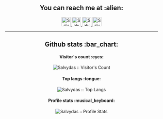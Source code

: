 <h2 align="center">You can reach me at :alien:</h2>

<p align="center">
  <a href="https://dev.to/sso">
    <img src="https://d2fltix0v2e0sb.cloudfront.net/dev-badge.svg" alt="Salvydas Lukosius DEV Profile" height="30" width="30">
  </a>

  <a href="https://www.linkedin.com/in/digital-clouds/">
    <img src="https://www.vectorlogo.zone/logos/linkedin/linkedin-icon.svg" alt="Salvydas Lukosius LinkedIn Profile" height="30" width="30">
  </a>

  <a href="https://stackoverflow.com/users/13893752/salvydas-lukosius?tab=profile">
    <img src="https://www.vectorlogo.zone/logos/stackoverflow/stackoverflow-icon.svg" alt="Salvydas Lukosius Stack Overflow Profile" height="30" width="30">
  </a>
  
  <a href="https://gitlab.com/ss-o">
    <img src="https://www.vectorlogo.zone/logos/gitlab/gitlab-icon.svg" alt="Salvydas Lukosius GitLab Profile" height="30" width="30">
  </a>

---

<h2 align="center">Github stats :bar_chart:</h2>

<h4 align="center">Visitor's count :eyes:</h4>

<p align="center"><img src="https://profile-counter.glitch.me/{ss-o}/count.svg" alt="Salvydas :: Visitor's Count" /></p>

<h4 align="center">Top langs :tongue:</h4>

<p align="center"><img src="https://github-readme-stats.vercel.app/api/top-langs/?username=ss-o&langs_count=10&theme=tokyonight&layout=compact" alt="Salvydas :: Top Langs" /></p>

<h4 align="center">Profile stats :musical_keyboard:</h4>

<p align="center"><img src="https://github-readme-stats.vercel.app/api?username=ss-o&show_icons=true&theme=synthwave" alt="Salvydas :: Profile Stats" /></p>
